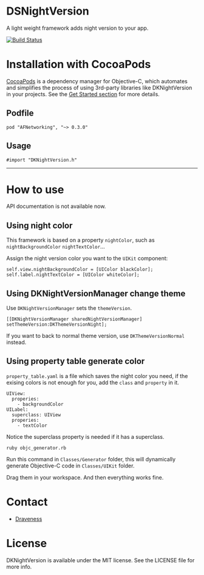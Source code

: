 # DSNightVersion
A light weight framework adds night version to your app.

[![Build Status](https://travis-ci.org/Draveness/DKNightVersion.png)](https://travis-ci.org/Draveness/DKNightVersion)
# Installation with CocoaPods

[CocoaPods](https://cocoapods.org/) is a dependency manager for Objective-C, which automates and simplifies the process of using 3rd-party libraries like DKNightVersion in your projects. See the [Get Started section](https://cocoapods.org/#get_started) for more details.

## Podfile

```
pod "AFNetworking", "~> 0.3.0"
```

## Usage

```
#import "DKNightVersion.h"
```

----

# How to use

API documentation is not available now.

## Using night color

This framework is based on a property `nightColor`, such as `nightBackgroundColor` `nightTextColor`...

Assign the night version color you want to the `UIKit` component:

```
self.view.nightBackgroundColor = [UIColor blackColor];
self.label.nightTextColor = [UIColor whiteColor];
```

## Using DKNightVersionManager change theme

Use `DKNightVersionManager` sets the `themeVersion`.

```
[[DKNightVersionManager sharedNightVersionManager] setThemeVersion:DKThemeVersionNight];
```

If you want to back to normal theme version, use `DKThemeVersionNormal` instead.

## Using property table generate color

`property_table.yaml` is a file which saves the night color you need, if the exising colors is not enough for you, add the `class` and `property` in it.

```
UIView:
  properies:
    - backgroundColor
UILabel:
  superclass: UIView
  properies:
    - textColor
```

Notice the superclass property is needed if it has a superclass.

```
ruby objc_generator.rb
```

Run this command in `Classes/Generator` folder, this will dynamically generate Objective-C code in `Classes/UIKit` folder. 

Drag them in your workspace. And then everything works fine.

# Contact

- [Draveness](http://github.com/draveness)

# License

DKNightVersion is available under the MIT license. See the LICENSE file for more info.